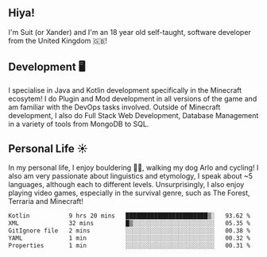 ## Hiya! 
I'm Suit (or Xander) and I'm an 18 year old self-taught, software developer from the United Kingdom 🇬🇧!

Development 🖥️
---
I specialise in Java and Kotlin development specifically in the Minecraft ecosytem! 
I do Plugin and Mod development in all versions of the game and am familiar with the DevOps tasks involved.
Outside of Minecraft development, I also do Full Stack Web Development, Database Management in a variety of tools from MongoDB to SQL.

Personal Life ☀️
---
In my personal life, I enjoy bouldering 🧗‍♂️, walking my dog Arlo and cycling! I also am very passionate about linguistics and etymology, I speak about ~5 languages, although each to different levels. 
Unsurprisingly, I also enjoy playing video games, especially in the survival genre, such as The Forest, Terraria and Minecraft!
<!--START_SECTION:waka-->

```txt
Kotlin           9 hrs 20 mins   ███████████████████████▒░   93.62 %
XML              32 mins         █▒░░░░░░░░░░░░░░░░░░░░░░░   05.35 %
GitIgnore file   2 mins          ░░░░░░░░░░░░░░░░░░░░░░░░░   00.38 %
YAML             1 min           ░░░░░░░░░░░░░░░░░░░░░░░░░   00.32 %
Properties       1 min           ░░░░░░░░░░░░░░░░░░░░░░░░░   00.31 %
```

<!--END_SECTION:waka-->
